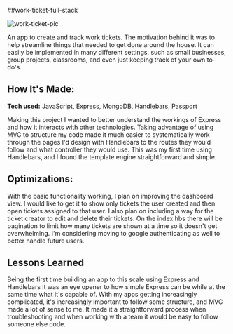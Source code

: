 ##work-ticket-full-stack

![work-ticket-pic](https://user-images.githubusercontent.com/103867568/206578353-c98353f0-960f-4149-9138-d2f9b6d52b2f.jpg)

An app to create and track work tickets. The motivation behind it was to help streamline things that needed to get done around the house. It can easily be implemented in many different settings, such as small businesses, group projects, classrooms, and even just keeping track of your own to-do's.

## How It's Made:
**Tech used:** JavaScript, Express, MongoDB, Handlebars, Passport

Making this project I wanted to better understand the workings of Express and how it interacts with other technologies. Taking advantage of using MVC to structure my code made it much easier to systematically work through the pages I'd design with Handlebars to the routes they would follow and what controller they would use. This was my first time using Handlebars, and I found the template engine straightforward and simple.

## Optimizations:
With the basic functionality working, I plan on improving the dashboard view. I would like to get it to show only tickets the user created and then open tickets assigned to that user. I also plan on including a way for the ticket creator to edit and delete their tickets. On the index.hbs there will be pagination to limit how many tickets are shown at a time so it doesn't get overwhelming. I'm considering moving to google authenticating as well to better handle future users.

## Lessons Learned
Being the first time building an app to this scale using Express and Handlebars it was an eye opener to how simple Express can be while at the same time what it's capable of. With my apps getting increasingly complicated, it's increasingly important to follow some structure, and MVC made a lot of sense to me. It made it a straightforward process when troubleshooting and when working with a team it would be easy to follow someone else code.
